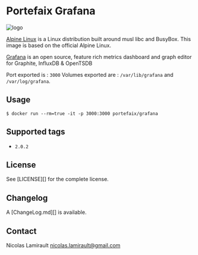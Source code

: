 # Portefaix Grafana

![logo](http://pkgs.alpinelinux.org/assets/alpinelinux-logo.svg)

[Alpine Linux][] is a Linux distribution built around musl libc and BusyBox.
This image is based on the official Alpine Linux.

[Grafana][] is an open source, feature rich metrics dashboard and graph editor for
Graphite, InfluxDB & OpenTSDB

Port exported is : `3000`
Volumes exported are : `/var/lib/grafana` and `/var/log/grafana`.

## Usage

    $ docker run --rm=true -it -p 3000:3000 portefaix/grafana

## Supported tags

- `2.0.2`

## License

See [LICENSE][] for the complete license.


## Changelog

A [ChangeLog.md][] is available.


## Contact

Nicolas Lamirault <nicolas.lamirault@gmail.com>


[Alpine Linux]: http://www.alpinelinux.org

[Grafana]: http://grafana.org/
